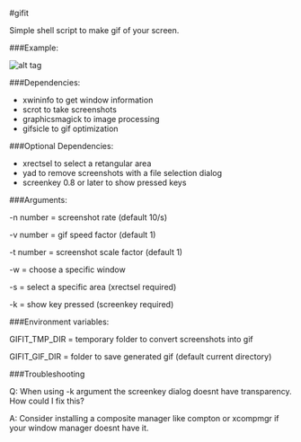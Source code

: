 #gifit

Simple shell script to make gif of your screen.


###Example:

![alt tag](http://s24.postimg.org/h6dln48j9/2015_12_23_03_21_53_gif.gif)


###Dependencies:

* xwininfo to get window information
* scrot to take screenshots
* graphicsmagick to image processing
* gifsicle to gif optimization

###Optional Dependencies:

* xrectsel to select a retangular area
* yad to remove screenshots with a file selection dialog
* screenkey 0.8 or later to show pressed keys

###Arguments:

-n number = screenshot rate (default 10/s)

-v number = gif speed factor (default 1)

-t number = screenshot scale factor (default 1)

-w = choose a specific window

-s = select a specific area (xrectsel required)

-k = show key pressed (screenkey required)


###Environment variables:

GIFIT_TMP_DIR = temporary folder to convert screenshots into gif

GIFIT_GIF_DIR = folder to save generated gif (default current directory)

###Troubleshooting

Q: When using -k argument the screenkey dialog doesnt have transparency. How could I fix this?

A: Consider installing a composite manager like compton or xcompmgr if your window manager doesnt have it.

